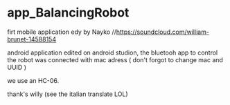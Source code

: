 # app_BalancingRobot



firt mobile application edy by Nayko
//https://soundcloud.com/william-brunet-14588154

android application edited on android studion, the bluetooh app to control
the robot was connected with mac adress ( don't forgot to change mac and UUID )

we use an HC-06.

thank's willy (see the italian translate LOL)
